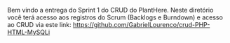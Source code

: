 Bem vindo a entrega do Sprint 1 do CRUD do PlantHere. Neste diretório você terá acesso aos registros do Scrum (Backlogs e Burndown) e acesso ao CRUD via este link: https://github.com/GabrielLourenco/crud-PHP-HTML-MySQLi
